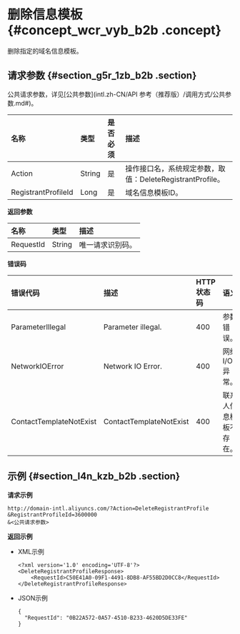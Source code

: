 # 删除信息模板 {#concept_wcr_vyb_b2b .concept}

删除指定的域名信息模板。

## 请求参数 {#section_g5r_1zb_b2b .section}

公共请求参数，详见[公共参数](intl.zh-CN/API 参考（推荐版）/调用方式/公共参数.md#)。

|名称|类型|是否必须|描述|
|:-|:-|:---|:-|
|Action|String|是|操作接口名，系统规定参数，取值：DeleteRegistrantProfile。|
|RegistrantProfileId|Long|是|域名信息模板ID。|

**返回参数**

|名称|类型|描述|
|:-|:-|:-|
|RequestId|String|唯一请求识别码。|

**错误码**

|错误代码|描述|HTTP状态码|语义|
|:---|:-|:------|:-|
|ParameterIllegal|Parameter illegal.|400|参数错误。|
|NetworkIOError|Network IO Error.|400|网络I/O异常。|
|ContactTemplateNotExist|ContactTemplateNotExist|400|联系人信息模板不存在。|

## 示例 {#section_l4n_kzb_b2b .section}

**请求示例**

```
http://domain-intl.aliyuncs.com/?Action=DeleteRegistrantProfile
&RegistrantProfileId=3600000
&<公共请求参数>
```

**返回示例**

-   XML示例

    ```
    <?xml version='1.0' encoding='UTF-8'?>
    <DeleteRegistrantProfileResponse>
        <RequestId>C50E41A0-09F1-4491-8DB8-AF55BD2D0CC8</RequestId>
    </DeleteRegistrantProfileResponse>
    ```

-   JSON示例

    ```
    {
      "RequestId": "0B22A572-0A57-4510-B233-4620D5DE33FE"
    }
    ```


